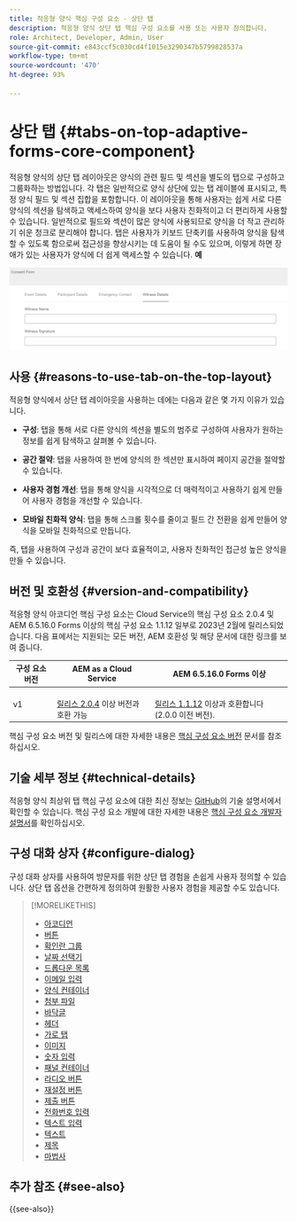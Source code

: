 ```yaml
---
title: 적응형 양식 핵심 구성 요소 - 상단 탭
description: 적응형 양식 상단 탭 핵심 구성 요소를 사용 또는 사용자 정의합니다.
role: Architect, Developer, Admin, User
source-git-commit: e843ccf5c030cd4f1015e3290347b5799828537a
workflow-type: tm+mt
source-wordcount: '470'
ht-degree: 93%

---
```



# 상단 탭 {#tabs-on-top-adaptive-forms-core-component}

적응형 양식의 상단 탭 레이아웃은 양식의 관련 필드 및 섹션을 별도의 탭으로 구성하고 그룹화하는 방법입니다. 각 탭은 일반적으로 양식 상단에 있는 탭 레이블에 표시되고, 특정 양식 필드 및 섹션 집합을 포함합니다. 이 레이아웃을 통해 사용자는 쉽게 서로 다른 양식의 섹션을 탐색하고 액세스하여 양식을 보다 사용자 친화적이고 더 편리하게 사용할 수 있습니다. 일반적으로 필드와 섹션이 많은 양식에 사용되므로 양식을 더 작고 관리하기 쉬운 청크로 분리해야 합니다. 탭은 사용자가 키보드 단축키를 사용하여 양식을 탐색할 수 있도록 함으로써 접근성을 향상시키는 데 도움이 될 수도 있으며, 이렇게 하면 장애가 있는 사용자가 양식에 더 쉽게 액세스할 수 있습니다.
**예**

![상단 탭](/help/adaptive-forms/assets/tabs.png)

## 사용 {#reasons-to-use-tab-on-the-top-layout}

적응형 양식에서 상단 탭 레이아웃을 사용하는 데에는 다음과 같은 몇 가지 이유가 있습니다.

* **구성**: 탭을 통해 서로 다른 양식의 섹션을 별도의 범주로 구성하여 사용자가 원하는 정보를 쉽게 탐색하고 살펴볼 수 있습니다.

* **공간 절약**: 탭을 사용하여 한 번에 양식의 한 섹션만 표시하여 페이지 공간을 절약할 수 있습니다.

* **사용자 경험 개선**: 탭을 통해 양식을 시각적으로 더 매력적이고 사용하기 쉽게 만들어 사용자 경험을 개선할 수 있습니다.

* **모바일 친화적 양식**: 탭을 통해 스크롤 횟수를 줄이고 필드 간 전환을 쉽게 만들어 양식을 모바일 친화적으로 만듭니다.

즉, 탭을 사용하여 구성과 공간이 보다 효율적이고, 사용자 친화적인 접근성 높은 양식을 만들 수 있습니다.

## 버전 및 호환성 {#version-and-compatibility}

적응형 양식 아코디언 핵심 구성 요소는 Cloud Service의 핵심 구성 요소 2.0.4 및 AEM 6.5.16.0 Forms 이상의 핵심 구성 요소 1.1.12 일부로 2023년 2월에 릴리스되었습니다. 다음 표에서는 지원되는 모든 버전, AEM 호환성 및 해당 문서에 대한 링크를 보여 줍니다.

| 구성 요소 버전 | AEM as a Cloud Service | AEM 6.5.16.0 Forms 이상 |
|---|---|---|
| v1 | <br>[릴리스 2.0.4](/help/adaptive-forms/version.md) 이상 버전과 호환 가능 | <br>[릴리스 1.1.12](/help/adaptive-forms/version.md) 이상과 호환합니다(2.0.0 이전 버전). |

핵심 구성 요소 버전 및 릴리스에 대한 자세한 내용은 [핵심 구성 요소 버전](/help/adaptive-forms/version.md) 문서를 참조하십시오.

<!-- ## Sample Component Output {#sample-component-output}

To experience the Accordion Component as well as see examples of its configuration options as well as HTML and JSON output, visit the [Component Library](https://adobe.com/go/aem_cmp_library_accordion). -->

## 기술 세부 정보 {#technical-details}

적응형 양식 최상위 탭 핵심 구성 요소에 대한 최신 정보는 [GitHub](https://github.com/adobe/aem-core-forms-components/tree/master/ui.af.apps/src/main/content/jcr_root/apps/core/fd/components/form/tabsontop/v1/tabsontop)의 기술 설명서에서 확인할 수 있습니다. 핵심 구성 요소 개발에 대한 자세한 내용은 [핵심 구성 요소 개발자 설명서](/help/developing/overview.md)를 확인하십시오.

## 구성 대화 상자 {#configure-dialog}

구성 대화 상자를 사용하여 방문자를 위한 상단 탭 경험을 손쉽게 사용자 정의할 수 있습니다. 상단 탭 옵션을 간편하게 정의하여 원활한 사용자 경험을 제공할 수도 있습니다.

<!--

## Related article {#related-article}

* [Create a standalone Adaptive Form](https://experienceleague.adobe.com/docs/experience-manager-cloud-service/content/forms/adaptive-forms-authoring/authoring-adaptive-forms-core-components/create-an-adaptive-form-on-forms-cs/creating-adaptive-form-core-components.html)

-->


>[!MORELIKETHIS]
>
>* [아코디언](/help/adaptive-forms/components/accordion.md)
>* [버튼](/help/adaptive-forms/components/button.md)
>* [확인란 그룹](/help/adaptive-forms/components/checkbox-group.md)
>* [날짜 선택기](/help/adaptive-forms/components/date-picker.md)
>* [드롭다운 목록](/help/adaptive-forms/components/drop-down.md)
>* [이메일 입력](/help/adaptive-forms/components/email-input.md)
>* [양식 컨테이너](/help/adaptive-forms/components/form-container.md)
>* [첨부 파일](/help/adaptive-forms/components/file-attachment.md)
>* [바닥글](/help/adaptive-forms/components/footer.md)
>* [헤더](/help/adaptive-forms/components/header.md)
>* [가로 탭](/help/adaptive-forms/components/horizontal-tabs.md)
>* [이미지](/help/adaptive-forms/components/image.md)
>* [숫자 입력](/help/adaptive-forms/components/number-input.md)
>* [패널 컨테이너](/help/adaptive-forms/components/panel-container.md)
>* [라디오 버튼](/help/adaptive-forms/components/radio-button.md)
>* [재설정 버튼](/help/adaptive-forms/components/reset-button.md)
>* [제출 버튼](/help/adaptive-forms/components/submit-button.md)
>* [전화번호 입력](/help/adaptive-forms/components/telephone-input.md)
>* [텍스트 입력](/help/adaptive-forms/components/text-input.md)
>* [텍스트](/help/adaptive-forms/components/text.md)
>* [제목](/help/adaptive-forms/components/title.md)
>* [마법사](/help/adaptive-forms/components/wizard.md)

## 추가 참조 {#see-also}


{{see-also}}